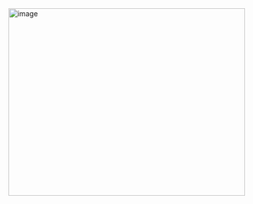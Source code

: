 <img width="468" height="372" alt="image" src="https://github.com/user-attachments/assets/9cb0ef8c-05bd-487d-814c-e6e08ad941b3" />
